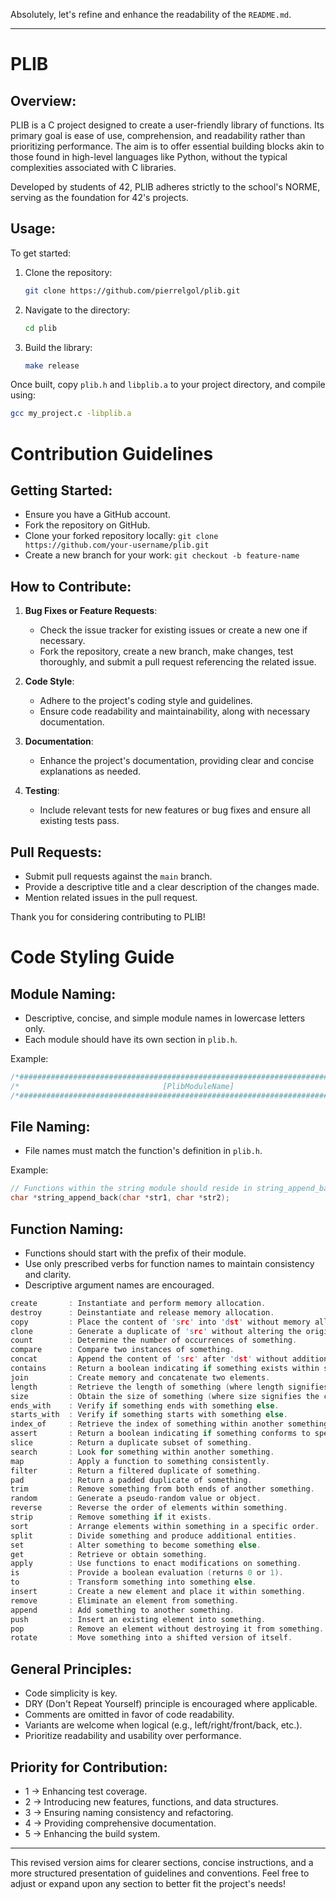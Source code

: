 Absolutely, let's refine and enhance the readability of the `README.md`.

---

# PLIB

## Overview:

PLIB is a C project designed to create a user-friendly library of functions. Its primary goal is ease of use, comprehension, and readability rather than prioritizing performance. The aim is to offer essential building blocks akin to those found in high-level languages like Python, without the typical complexities associated with C libraries.

Developed by students of 42, PLIB adheres strictly to the school's NORME, serving as the foundation for 42's projects.

## Usage:

To get started:

1. Clone the repository:
    ```bash
    git clone https://github.com/pierrelgol/plib.git
    ```

2. Navigate to the directory:
    ```bash
    cd plib
    ```

3. Build the library:
    ```bash
    make release
    ```

Once built, copy `plib.h` and `libplib.a` to your project directory, and compile using:
```bash
gcc my_project.c -libplib.a
```

# Contribution Guidelines

## Getting Started:

- Ensure you have a GitHub account.
- Fork the repository on GitHub.
- Clone your forked repository locally: `git clone https://github.com/your-username/plib.git`
- Create a new branch for your work: `git checkout -b feature-name`

## How to Contribute:

1. **Bug Fixes or Feature Requests**:
   - Check the issue tracker for existing issues or create a new one if necessary.
   - Fork the repository, create a new branch, make changes, test thoroughly, and submit a pull request referencing the related issue.

2. **Code Style**:
   - Adhere to the project's coding style and guidelines.
   - Ensure code readability and maintainability, along with necessary documentation.

3. **Documentation**:
   - Enhance the project's documentation, providing clear and concise explanations as needed.

4. **Testing**:
   - Include relevant tests for new features or bug fixes and ensure all existing tests pass.

## Pull Requests:

- Submit pull requests against the `main` branch.
- Provide a descriptive title and a clear description of the changes made.
- Mention related issues in the pull request.

Thank you for considering contributing to PLIB!

# Code Styling Guide

## Module Naming:

- Descriptive, concise, and simple module names in lowercase letters only.
- Each module should have its own section in `plib.h`.

Example:
```c
/*############################################################################*/
/*                                [PlibModuleName]                                */
/*############################################################################*/
```

## File Naming:

- File names must match the function's definition in `plib.h`.

Example:
```c
// Functions within the string module should reside in string_append_back.c
char *string_append_back(char *str1, char *str2);
```

## Function Naming:

- Functions should start with the prefix of their module.
- Use only prescribed verbs for function names to maintain consistency and clarity.
- Descriptive argument names are encouraged.

```c
create       : Instantiate and perform memory allocation.
destroy      : Deinstantiate and release memory allocation.
copy         : Place the content of 'src' into 'dst' without memory allocation.
clone        : Generate a duplicate of 'src' without altering the original.
count        : Determine the number of occurrences of something.
compare      : Compare two instances of something.
concat       : Append the content of 'src' after 'dst' without additional memory allocations.
contains     : Return a boolean indicating if something exists within something else.
join         : Create memory and concatenate two elements.
length       : Retrieve the length of something (where length signifies within).
size         : Obtain the size of something (where size signifies the container's size).
ends_with    : Verify if something ends with something else.
starts_with  : Verify if something starts with something else.
index_of     : Retrieve the index of something within another something.
assert       : Return a boolean indicating if something conforms to specified criteria.
slice        : Return a duplicate subset of something.
search       : Look for something within another something.
map          : Apply a function to something consistently.
filter       : Return a filtered duplicate of something.
pad          : Return a padded duplicate of something.
trim         : Remove something from both ends of another something.
random       : Generate a pseudo-random value or object.
reverse      : Reverse the order of elements within something.
strip        : Remove something if it exists.
sort         : Arrange elements within something in a specific order.
split        : Divide something and produce additional entities.
set          : Alter something to become something else.
get          : Retrieve or obtain something.
apply        : Use functions to enact modifications on something.
is           : Provide a boolean evaluation (returns 0 or 1).
to           : Transform something into something else.
insert       : Create a new element and place it within something.
remove       : Eliminate an element from something.
append       : Add something to another something.
push         : Insert an existing element into something.
pop          : Remove an element without destroying it from something.
rotate       : Move something into a shifted version of itself.
```

## General Principles:

- Code simplicity is key.
- DRY (Don't Repeat Yourself) principle is encouraged where applicable.
- Comments are omitted in favor of code readability.
- Variants are welcome when logical (e.g., left/right/front/back, etc.).
- Prioritize readability and usability over performance.

## Priority for Contribution:

- 1 -> Enhancing test coverage.
- 2 -> Introducing new features, functions, and data structures.
- 3 -> Ensuring naming consistency and refactoring.
- 4 -> Providing comprehensive documentation.
- 5 -> Enhancing the build system.

---

This revised version aims for clearer sections, concise instructions, and a more structured presentation of guidelines and conventions. Feel free to adjust or expand upon any section to better fit the project's needs!
